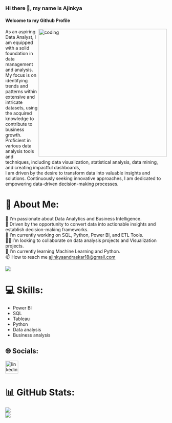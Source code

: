### Hi there 👋, my name is Ajinkya
#### Welcome to my Github Profile

<img align="right" alt="coding" width="400" src="https://www.caxsol.com/assets/img/data-analysis.gif">

As an aspiring Data Analyst, I am equipped with a solid foundation in data management and analysis. My focus is on identifying trends and patterns within extensive and intricate datasets, using the acquired knowledge to contribute to business growth. Proficient in various data analysis tools and techniques, including data visualization, statistical analysis, data mining, and creating impactful dashboards, <br> I am driven by the desire to transform data into valuable insights and solutions. Continuously seeking innovative approaches, I am dedicated to empowering data-driven decision-making processes.

# 💫 About Me:
👀 I'm passionate about Data Analytics and Business Intelligence.<br>
🎯 Driven by the opportunity to convert data into actionable insights and establish decision-making frameworks. <br>
🔭 I’m currently working on SQL, Python, Power BI, and ETL Tools. <br>
👯‍♂️ I’m looking to collaborate on data analysis projects and Visualization projects. <br>
🌱 I’m currently learning Machine Learning and Python. <br>
📫 How to reach me ajinkyaandraskar18@gmail.com

[![](https://visitcount.itsvg.in/api?id=AjinkyaAndraskar&icon=0&color=0)](https://visitcount.itsvg.in)

# 💻 Skills: 
* Power BI
* SQL
* Tableau
* Python
* Data analysis
* Business analysis 

## 🌐 Socials:
[<img src='https://upload.wikimedia.org/wikipedia/commons/c/ca/LinkedIn_logo_initials.png' alt='linkedin' height='40'>](https://www.linkedin.com/in/ajinkya-andraskar-53637b154///)

# 📊 GitHub Stats:
![](https://github-readme-stats.vercel.app/api?username=AjinkyaAndraskar&theme=radical&hide_border=true&include_all_commits=false&count_private=false)<br/>
![](https://github-readme-streak-stats.herokuapp.com/?user=AjinkyaAndraskar&theme=radical&hide_border=true)


